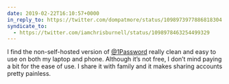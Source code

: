 ```yaml
---
date: 2019-02-22T16:10:57+0000
in_reply_to: https://twitter.com/dompatmore/status/1098973977886818304
syndicate_to:
  - https://twitter.com/iamchrisburnell/status/1098978463254499329
---
```


I find the non-self-hosted version of <a href="https://twitter.com/1Password">@1Password</a> really clean and easy to use on both my laptop and phone. Although it’s not free, I don’t mind paying a bit for the ease of use. I share it with family and it makes sharing accounts pretty painless.
